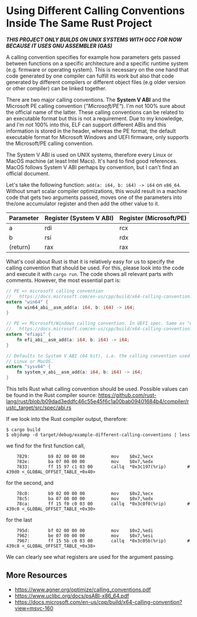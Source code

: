 # Using Different Calling Conventions Inside The Same Rust Project

***THIS PROJECT ONLY BUILDS ON UNIX SYSTEMS WITH GCC FOR NOW BECAUSE IT
USES GNU ASSEMBLER (GAS)***

A calling convention specifies for example how parameters gets passed 
between functions on a specific architecture and a specific
runtime system (e.g. firmware or operating system). This is necessary on the one 
hand that code generated by one compiler can fulfill its work but also that code 
generated by different compilers or different object files 
(e.g older version or other compiler) can be linked together.

There are two major calling conventions. The **System V ABI** and the Microsoft
PE calling convention (*"Microsoft/PE"*). I'm not 100% sure about the official name of the latter.
These calling conventions can be related to an executable format but this is not 
a requirement. Due to my knowledge, and I'm not 100% into this,
ELF can support different ABIs and this information is stored in the header,
whereas the PE format, the default executable format for Microsoft Windows and 
UEFI firmware, only supports the Microsoft/PE calling convention.

The System V ABI is used on UNIX systems, therefore every Linux or MacOS 
machine (at least Intel Macs). It's hard to find good references. MacOS
follows System V ABI perhaps by convention, but I can't find an official document.

Let's take the following function: `add(a: i64, b: i64) -> i64` on `x86_64`.
Without smart scalar compiler optimizations, this would result in a machine 
code that gets two arguments passed, moves one of the parameters into the/one 
accumulator register and then add the other value to it.

| Parameter | Register (System V ABI) | Register (Microsoft/PE) |
|-----------|-------------------------|-------------------------|
| a         | rdi                     | rcx                     |
| b         | rsi                     | rdx                     |
| (return)  | rax                     | rax                     |

What's cool about Rust is that it is relatively easy for us to specify
the calling convention that should be used. For this, please look
into the code and execute it with `cargo run`. The code shows
all relevant parts with comments. However, the most essential part is:

```rust
// PE => microsoft calling convention
//   https://docs.microsoft.com/en-us/cpp/build/x64-calling-convention?view=msvc-160
extern "win64" {
    fn win64_abi__asm_add(a: i64, b: i64) -> i64;
}

// PE => Microsoft/Windows calling convention. In UEFI spec. Same as "win64".
//   https://docs.microsoft.com/en-us/cpp/build/x64-calling-convention?view=msvc-160
extern "efiapi" {
    fn efi_abi__asm_add(a: i64, b: i64) -> i64;
}

// Defaults to System V ABI (64 bit), i.e. the calling convention used on
// Linux or MacOS.
extern "sysv64" {
    fn system_v_abi__asm_add(a: i64, b: i64) -> i64;
}
```

This tells Rust what calling convention should be used. Possible values
can be found in the Rust compiler source: https://github.com/rust-lang/rust/blob/b09dad3eddfc46c55e45f6c1a00bab09401684b4/compiler/rustc_target/src/spec/abi.rs

If we look into the Rust compiler output, therefore:
```
$ cargo build
$ objdump -d target/debug/example-different-calling-conventions | less
```

we find for the first function call,

```
    7829:       b9 02 00 00 00          mov    $0x2,%ecx
    782e:       ba 07 00 00 00          mov    $0x7,%edx
    7833:       ff 15 97 c1 03 00       callq  *0x3c197(%rip)        # 439d0 <_GLOBAL_OFFSET_TABLE_+0x40>
```

for the second, and


```
    78c0:       b9 02 00 00 00          mov    $0x2,%ecx
    78c5:       ba 07 00 00 00          mov    $0x7,%edx
    78ca:       ff 15 f0 c0 03 00       callq  *0x3c0f0(%rip)        # 439c0 <_GLOBAL_OFFSET_TABLE_+0x30>
```

for the last

```
    795d:       bf 02 00 00 00          mov    $0x2,%edi
    7962:       be 07 00 00 00          mov    $0x7,%esi
    7967:       ff 15 5b c0 03 00       callq  *0x3c05b(%rip)        # 439c8 <_GLOBAL_OFFSET_TABLE_+0x38>
```

We can clearly see what registers are used for the argument passing.


## More Resources
- https://www.agner.org/optimize/calling_conventions.pdf
- https://www.uclibc.org/docs/psABI-x86_64.pdf
- https://docs.microsoft.com/en-us/cpp/build/x64-calling-convention?view=msvc-160